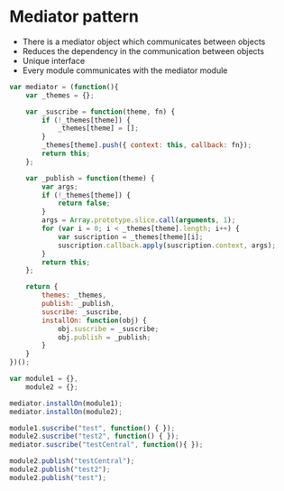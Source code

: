 # Mediator pattern

- There is a mediator object which communicates between objects
- Reduces the dependency in the communication between objects
- Unique interface
- Every module communicates with the mediator module

```javascript
var mediator = (function(){
    var _themes = {};

    var _suscribe = function(theme, fn) {
        if (!_themes[theme]) {
            _themes[theme] = [];
        }
        _themes[theme].push({ context: this, callback: fn});
        return this;
    };

    var _publish = function(theme) {
        var args;
        if (!_themes[theme]) {
            return false;
        }
        args = Array.prototype.slice.call(arguments, 1);
        for (var i = 0; i < _themes[theme].length; i++) {
            var suscription = _themes[theme][i];
            suscription.callback.apply(suscription.context, args);
        }
        return this;
    };

    return {
        themes: _themes,
        publish: _publish,
        suscribe: _suscribe,
        installOn: function(obj) {
            obj.suscribe = _suscribe;
            obj.publish = _publish;
        }
    }
})();

var module1 = {},
    module2 = {};

mediator.installOn(module1);
mediator.installOn(module2);

module1.suscribe("test", function() { });
module2.suscribe("test2", function() { });
mediator.suscribe("testCentral", function(){ });

module2.publish("testCentral");
module2.publish("test2");
module2.publish("test");
``` 
